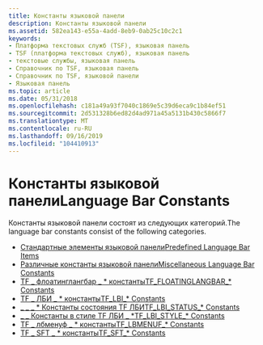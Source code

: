 ```yaml
---
title: Константы языковой панели
description: Константы языковой панели
ms.assetid: 582ea143-e55a-4add-8eb9-0ab25c10c2c1
keywords:
- Платформа текстовых служб (TSF), языковая панель
- TSF (платформа текстовых служб), языковая панель
- текстовые службы, языковая панель
- Справочник по TSF, языковая панель
- Справочник по TSF, языковой панели
- Языковая панель
ms.topic: article
ms.date: 05/31/2018
ms.openlocfilehash: c181a49a93f7040c1869e5c39d6eca9c1b84ef51
ms.sourcegitcommit: 2d531328b6ed82d4ad971a45a5131b430c5866f7
ms.translationtype: MT
ms.contentlocale: ru-RU
ms.lasthandoff: 09/16/2019
ms.locfileid: "104410913"
---
```

# <a name="language-bar-constants"></a><span data-ttu-id="6dfe1-109">Константы языковой панели</span><span class="sxs-lookup"><span data-stu-id="6dfe1-109">Language Bar Constants</span></span>

<span data-ttu-id="6dfe1-110">Константы языковой панели состоят из следующих категорий.</span><span class="sxs-lookup"><span data-stu-id="6dfe1-110">The language bar constants consist of the following categories.</span></span>

-   [<span data-ttu-id="6dfe1-111">Стандартные элементы языковой панели</span><span class="sxs-lookup"><span data-stu-id="6dfe1-111">Predefined Language Bar Items</span></span>](predefined-lang-bar-items.md)
-   [<span data-ttu-id="6dfe1-112">Различные константы языковой панели</span><span class="sxs-lookup"><span data-stu-id="6dfe1-112">Miscellaneous Language Bar Constants</span></span>](miscellaneous-language-bar-constants.md)
-   [<span data-ttu-id="6dfe1-113">TF \_ флоатинглангбар \_ \* константы</span><span class="sxs-lookup"><span data-stu-id="6dfe1-113">TF\_FLOATINGLANGBAR\_\* Constants</span></span>](tf-floatinglangbar--constants.md)
-   [<span data-ttu-id="6dfe1-114">TF \_ ЛБИ \_ \* константы</span><span class="sxs-lookup"><span data-stu-id="6dfe1-114">TF\_LBI\_\* Constants</span></span>](tf-lbi--constants.md)
-   [<span data-ttu-id="6dfe1-115">\_ \_ \_ \* Константы состояния TF ЛБИ</span><span class="sxs-lookup"><span data-stu-id="6dfe1-115">TF\_LBI\_STATUS\_\* Constants</span></span>](tf-lbi-status--constants.md)
-   [<span data-ttu-id="6dfe1-116">\_ \_ Константы в стиле TF ЛБИ \_ \*</span><span class="sxs-lookup"><span data-stu-id="6dfe1-116">TF\_LBI\_STYLE\_\* Constants</span></span>](tf-lbi-style--constants.md)
-   [<span data-ttu-id="6dfe1-117">TF \_ лбменуф \_ \* константы</span><span class="sxs-lookup"><span data-stu-id="6dfe1-117">TF\_LBMENUF\_\* Constants</span></span>](tf-lbmenuf--constants.md)
-   [<span data-ttu-id="6dfe1-118">TF \_ SFT \_ \* константы</span><span class="sxs-lookup"><span data-stu-id="6dfe1-118">TF\_SFT\_\* Constants</span></span>](tf-sft--constants.md)

 

 




